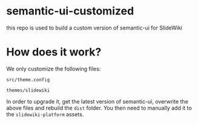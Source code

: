 # semantic-ui-customized
this repo is used to build a custom version of semantic-ui for SlideWiki

# How does it work?

We only customize the following files:

`src/theme.config`

`themes/slidewiki`

In order to upgrade it, get the latest version of semantic-ui, overwrite the above files and rebuild the `dist` folder. You then need to manually add it to the `slidewiki-platform` assets.
